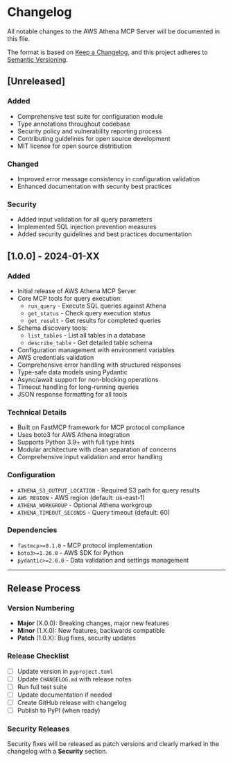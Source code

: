# Changelog

All notable changes to the AWS Athena MCP Server will be documented in this file.

The format is based on [Keep a Changelog](https://keepachangelog.com/en/1.0.0/),
and this project adheres to [Semantic Versioning](https://semver.org/spec/v2.0.0.html).

## [Unreleased]

### Added
- Comprehensive test suite for configuration module
- Type annotations throughout codebase
- Security policy and vulnerability reporting process
- Contributing guidelines for open source development
- MIT license for open source distribution

### Changed
- Improved error message consistency in configuration validation
- Enhanced documentation with security best practices

### Security
- Added input validation for all query parameters
- Implemented SQL injection prevention measures
- Added security guidelines and best practices documentation

## [1.0.0] - 2024-01-XX

### Added
- Initial release of AWS Athena MCP Server
- Core MCP tools for query execution:
  - `run_query` - Execute SQL queries against Athena
  - `get_status` - Check query execution status  
  - `get_result` - Get results for completed queries
- Schema discovery tools:
  - `list_tables` - List all tables in a database
  - `describe_table` - Get detailed table schema
- Configuration management with environment variables
- AWS credentials validation
- Comprehensive error handling with structured responses
- Type-safe data models using Pydantic
- Async/await support for non-blocking operations
- Timeout handling for long-running queries
- JSON response formatting for all tools

### Technical Details
- Built on FastMCP framework for MCP protocol compliance
- Uses boto3 for AWS Athena integration
- Supports Python 3.9+ with full type hints
- Modular architecture with clean separation of concerns
- Comprehensive input validation and error handling

### Configuration
- `ATHENA_S3_OUTPUT_LOCATION` - Required S3 path for query results
- `AWS_REGION` - AWS region (default: us-east-1)
- `ATHENA_WORKGROUP` - Optional Athena workgroup
- `ATHENA_TIMEOUT_SECONDS` - Query timeout (default: 60)

### Dependencies
- `fastmcp>=0.1.0` - MCP protocol implementation
- `boto3>=1.26.0` - AWS SDK for Python
- `pydantic>=2.0.0` - Data validation and settings management

---

## Release Process

### Version Numbering
- **Major** (X.0.0): Breaking changes, major new features
- **Minor** (1.X.0): New features, backwards compatible
- **Patch** (1.0.X): Bug fixes, security updates

### Release Checklist
- [ ] Update version in `pyproject.toml`
- [ ] Update `CHANGELOG.md` with release notes
- [ ] Run full test suite
- [ ] Update documentation if needed
- [ ] Create GitHub release with changelog
- [ ] Publish to PyPI (when ready)

### Security Releases
Security fixes will be released as patch versions and clearly marked in the changelog with a **Security** section. 